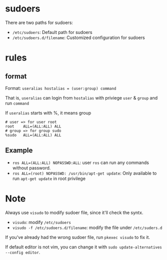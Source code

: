# sudoers

There are two paths for sudoers:

* `/etc/sudoers`: Default path for sudoers
* `/etc/sudoers.d/filename`: Customized configuration for sudoers

# rules

## format

Format: `useralias hostalias = (user:group) command`

That is, `useralias` can login from `hostalias` with priviege `user` & `group` and run `command`

If `useralias` starts with %, it means group

```
# user => for user root
root    ALL=(ALL:ALL) ALL
# group => for group sudo
%sudo   ALL=(ALL:ALL) ALL
```

## Example

* `ros ALL=(ALL:ALL) NOPASSWD:ALL`: user `ros` can run any commands without password.
* `ros ALL=(root) NOPASSWD: /usr/bin/apt-get update`: Only available to run `apt-get update` in root privilege

# Note

Always use `visudo` to modify sudoer file, since it'll check the syntx.

* `visudo`: modify `/etc/sudoers`
* `visudo -f /etc/sudoers.d/filename`: modify the file under `/etc/suders.d`

If you've already had the wrong sudoer file, run `pkexec visudo` to fix it.

If default editor is not vim, you can change it with `sudo update-alternatives --config editor`.
